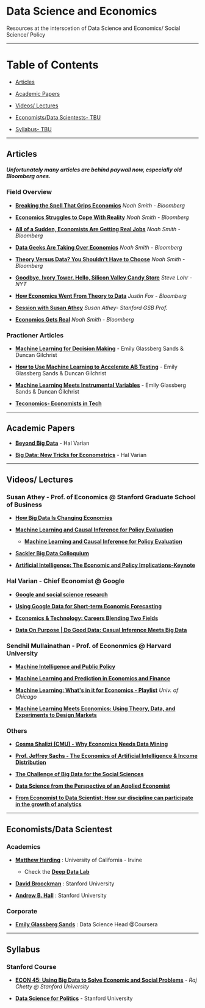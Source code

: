 
# Data Science and Economics

Resources at the interscetion of Data Science and  Economics/ Social Science/ Policy

***


# Table of Contents

* [Articles](#articles)

* [Academic Papers](#papers)

* [Videos/ Lectures](#videos)

* [Economists/Data Scientests- TBU](#people)

* [Syllabus- TBU](#syllabus)

*** 


## Articles <a name="articles"></a>

##### Unfortunately many articles are behind paywall now, especially old Bloomberg ones. 

### Field Overview

* [**Breaking the Spell That Grips Economics**](https://bloom.bg/2nH0EV5) *Noah Smith - Bloomberg*

* [**Economics Struggles to Cope With Reality**](https://bloom.bg/2nJWlse) *Noah Smith - Bloomberg*

* [**All of a Sudden, Economists Are Getting Real Jobs**](https://bloom.bg/2nF3OZm) *Noah Smith - Bloomberg*

* [**Data Geeks Are Taking Over Economics**](https://bloom.bg/2nF9jXY) *Noah Smith - Bloomberg*

* [**Theory Versus Data? You Shouldn't Have to Choose**](https://bloom.bg/2nGFJBz) *Noah Smith - Bloomberg*

* [**Goodbye, Ivory Tower. Hello, Silicon Valley Candy Store**](http://nyti.ms/2nKw2lJ) *Steve Lohr - NYT*

* [**How Economics Went From Theory to Data**](https://bloom.bg/2nG2Xry) *Justin Fox - Bloomberg*

* [**Session with Susan Athey**](http://bit.ly/2nFa1V8) *Susan Athey- Stanford GSB Prof.*

* [**Economics Gets Real**](https://bloom.bg/2nGPlfo) *Noah Smith - Bloomberg*


### Practioner Articles

* [**Machine Learning for Decision Making**](http://bit.ly/2DYlJFv) - Emily Glassberg Sands & Duncan Gilchrist

* [**How to Use Machine Learning to Accelerate AB Testing**](http://bit.ly/2DZb4u5) - Emily Glassberg Sands & Duncan Gilchrist

* [**Machine Learning Meets Instrumental Variables**](http://bit.ly/2DZaVXz) - Emily Glassberg Sands & Duncan Gilchrist

* [**Teconomics- Economists in Tech**](https://medium.com/teconomics-blog)


*** 

## Academic Papers <a name="papers"></a>

* [**Beyond Big Data**](http://bit.ly/2E0BRX9) - Hal Varian

* [**Big Data: New Tricks for Econometrics**](http://bit.ly/2DZDLXU) - Hal Varian


*** 

## Videos/ Lectures <a name="videos"></a>

### Susan Athey - Prof. of Economics @ Stanford Graduate School of Business

* [**How Big Data Is Changing Economies**](http://bit.ly/2E1hYPE) 

* [**Machine Learning and Causal Inference for Policy Evaluation**](http://bit.ly/2nJneMy)

	* [**Machine Learning and Causal Inference for Policy Evaluation**](http://bit.ly/2nF5a6o)

* [**Sackler Big Data Colloquium**](http://bit.ly/2E1gXHk)

* [**Artificial Intelligence: The Economic and Policy Implications-Keynote**](http://bit.ly/2nF9AKH) 


### Hal Varian - Chief Economist @ Google


* [**Google and social science research**](http://bit.ly/2DZ7b8u)

* [**Using Google Data for Short-term Economic Forecasting**](http://bit.ly/2DZbAIp) 

* [**Economics & Technology: Careers Blending Two Fields**](http://bit.ly/2dmxZSK)

* [**Data On Purpose | Do Good Data: Casual Inference Meets Big Data**](http://bit.ly/2E178sG)


### Sendhil Mullainathan - Prof. of Econonmics @ Harvard University

* [**Machine Intelligence and Public Policy**](http://bit.ly/2nH1dhF)

* [**Machine Learning and Prediction in Economics and Finance**](http://bit.ly/2nGGZEN)

* [**Machine Learning: What's in it for Economics - Playlist**](http://bit.ly/2nHnz2v) *Univ. of Chicago*

* [**Machine Learning Meets Economics: Using Theory, Data, and Experiments to Design Markets**](http://bit.ly/2nGGuKV) 

### Others

* [**Cosma Shalizi (CMU) - Why Economics Needs Data Mining**](http://bit.ly/2nD1su2) 

* [**Prof. Jeffrey Sachs - The Economics of Artificial Intelligence & Income Distribution**](http://bit.ly/2nH1Zez) 

* [**The Challenge of Big Data for the Social Sciences**](http://bit.ly/2E3sIg8)

* [**Data Science from the Perspective of an Applied Economist**](http://bit.ly/2DZ778J) 

* [**From Economist to Data Scientist: How our discipline can participate in the growth of analytics**](http://bit.ly/2E0hauj)


*** 


## Economists/Data Scientest <a name="people"></a>


### Academics

* [**Matthew Harding**](https://www.socsci.uci.edu/~harding1/) : University of California - Irvine

	* Check the [**Deep Data Lab**](http://deepdatalab.org/)

* [**David Broockman**](https://people.stanford.edu/dbroock/) : Stanford University

* [**Andrew B. Hall**](http://www.andrewbenjaminhall.com/) : Stanford University

### Corporate 
* [**Emily Glassberg Sands**](https://twitter.com/emilygsands) : Data Science Head @Coursera

 


***

## Syllabus <a name="syllabus"></a>

### Stanford Course 

* [**ECON 45: Using Big Data to Solve Economic and Social Problems**](http://bit.ly/2E21oza) - *Raj Chetty @ Stanford University*


* [**Data Science for Politics**](https://www.dropbox.com/s/eqkpyd4cv1uhzjb/Polisci150A_syllabus_Fall17.pdf?dl=0) - Stanford University

